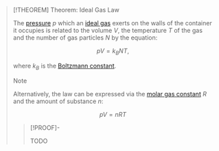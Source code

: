 >[!THEOREM] Theorem: Ideal Gas Law
>
>The [pressure](../../../Mechanics/Pressure.md) $p$ which an [ideal gas](Kinetic-Molecular%20Model%20of%20an%20Ideal%20Gas.md) exerts on the walls of the container it occupies is related to the volume $V$, the temperature $T$ of the gas and the number of gas particles $N$ by the equation:
>
>$$pV = k_BNT,$$
>
>where $k_B$ is the [Boltzmann constant](../../Boltzmann%20Constant.md).
>
>>[!NOTE]
>>
>>Alternatively, the law can be expressed via the [molar gas constant](Molar%20Gas%20Constant.md) $R$ and the amount of substance $n$:
>>
>>$$pV = nRT$$
>>
>
>>[!PROOF]-
>>
>>TODO
>>
>